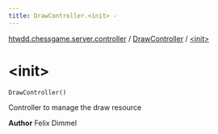 ```yaml
---
title: DrawController.<init> - 
---
```


[htwdd.chessgame.server.controller](../index.html) / [DrawController](index.html) / [&lt;init&gt;](./-init-.html)

# &lt;init&gt;

`DrawController()`

Controller to manage the draw resource

**Author**
Felix Dimmel

